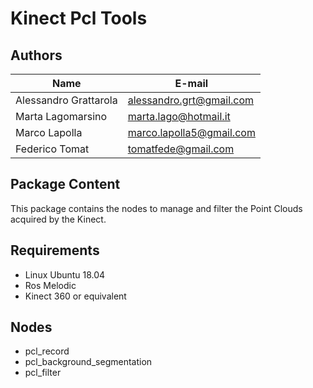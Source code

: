 # Kinect Pcl Tools

## Authors
| Name | E-mail |
|------|--------|
| Alessandro Grattarola | alessandro.grt@gmail.com |
| Marta Lagomarsino | marta.lago@hotmail.it |
| Marco Lapolla | marco.lapolla5@gmail.com |
| Federico Tomat | tomatfede@gmail.com |

## Package Content
This package contains the nodes to manage and filter the Point Clouds acquired by the Kinect.

## Requirements
* Linux Ubuntu 18.04
* Ros Melodic
* Kinect 360 or equivalent

## Nodes
* pcl_record
* pcl_background_segmentation
* pcl_filter
